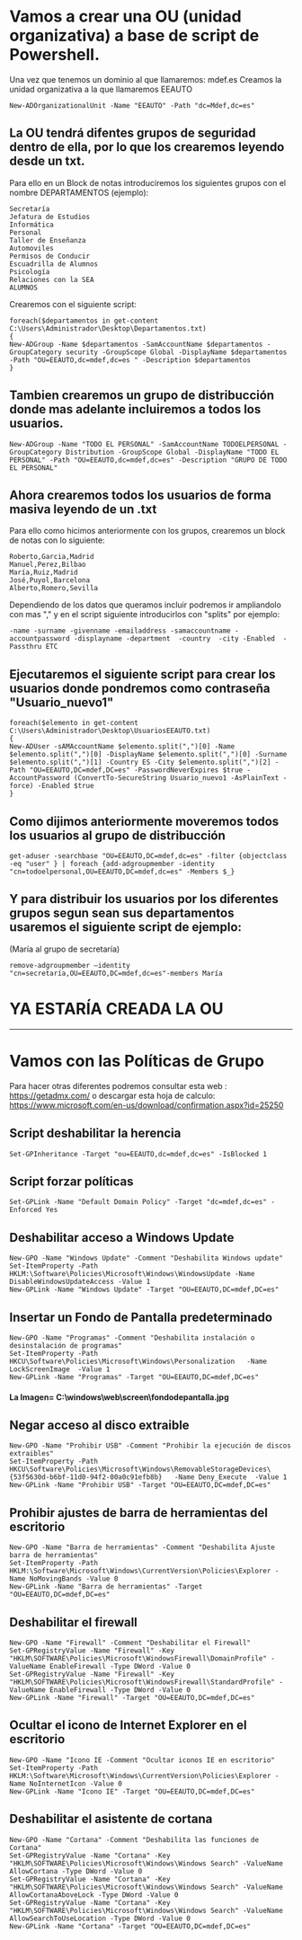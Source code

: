 # Vamos a crear una OU (unidad organizativa) a base de script de Powershell. #
Una vez que tenemos un dominio al que llamaremos: mdef.es
Creamos la unidad organizativa a la que llamaremos EEAUTO
```
New-ADOrganizationalUnit -Name "EEAUTO" -Path "dc=Mdef,dc=es"
```

## La OU tendrá difentes grupos de seguridad dentro de ella, por lo que los crearemos leyendo desde un txt.
Para ello en un Block de notas introduciremos los siguientes grupos con el nombre DEPARTAMENTOS (ejemplo):
```
Secretaría
Jefatura de Estudios
Informática
Personal
Taller de Enseñanza
Automoviles
Permisos de Conducir
Escuadrilla de Alumnos
Psicología
Relaciones con la SEA
ALUMNOS
```
Crearemos con el siguiente script:

```
foreach($departamentos in get-content C:\Users\Administrador\Desktop\Departamentos.txt)
{
New-ADGroup -Name $departamentos -SamAccountName $departamentos -GroupCategory security -GroupScope Global -DisplayName $departamentos -Path "OU=EEAUTO,dc=mdef,dc=es " -Description $departamentos
}
```
## Tambien crearemos un grupo de distribucción donde mas adelante incluiremos a todos los usuarios.
```
New-ADGroup -Name "TODO EL PERSONAL" -SamAccountName TODOELPERSONAL -GroupCategory Distribution -GroupScope Global -DisplayName "TODO EL PERSONAL" -Path "OU=EEAUTO,dc=mdef,dc=es" -Description "GRUPO DE TODO EL PERSONAL"
```
## Ahora crearemos todos los usuarios de forma masiva leyendo de un .txt
Para ello como hicimos anteriormente con los grupos, crearemos un block de notas con lo siguiente: 
```
Roberto,Garcia,Madrid
Manuel,Perez,Bilbao
María,Ruiz,Madrid
José,Puyol,Barcelona
Alberto,Romero,Sevilla
```
Dependiendo de los datos que queramos incluir podremos ir ampliandolo con mas "," y en el script siguiente introducirlos con "splits" por ejemplo:
```
-name -surname -givenname -emailaddress -samaccountname -accountpassword -displayname -department  -country  -city -Enabled  -Passthru ETC
```

## Ejecutaremos el siguiente script para crear los usuarios donde pondremos como contraseña "Usuario_nuevo1"
```
foreach($elemento in get-content C:\Users\Administrador\Desktop\UsuariosEEAUTO.txt)
{
New-ADUser -sAMAccountName $elemento.split(",")[0] -Name $elemento.split(",")[0] -DisplayName $elemento.split(",")[0] -Surname $elemento.split(",")[1] -Country ES -City $elemento.split(",")[2] -Path "OU=EEAUTO,DC=mdef,DC=es" -PasswordNeverExpires $true -AccountPassword (ConvertTo-SecureString Usuario_nuevo1 -AsPlainText -force) -Enabled $true
}
```

## Como dijimos anteriormente moveremos todos los usuarios al grupo de distribucción
```
get-aduser -searchbase "OU=EEAUTO,DC=mdef,dc=es" -filter {objectclass -eq "user" } | foreach {add-adgroupmember -identity "cn=todoelpersonal,OU=EEAUTO,DC=mdef,dc=es" -Members $_}
```

## Y para distribuir los usuarios por los diferentes grupos segun sean sus departamentos usaremos el siguiente script de ejemplo:
(María al grupo de secretaría)
```
remove-adgroupmember –identity "cn=secretaría,OU=EEAUTO,DC=mdef,dc=es"-members María
```

 # YA ESTARÍA CREADA LA OU
 
 ---------------------------------------------------------------------------------------
 
 
# Vamos con las Políticas de Grupo

Para hacer otras diferentes podremos consultar esta web : https://getadmx.com/
o descargar esta hoja de calculo: https://www.microsoft.com/en-us/download/confirmation.aspx?id=25250

## Script deshabilitar la herencia
```
Set-GPInheritance -Target "ou=EEAUTO,dc=mdef,dc=es" -IsBlocked 1
```
## Script forzar políticas
```
Set-GPLink -Name "Default Domain Policy" -Target "dc=mdef,dc=es" -Enforced Yes
```

## Deshabilitar acceso a Windows Update
```
New-GPO -Name "Windows Update" -Comment "Deshabilita Windows update"
Set-ItemProperty -Path HKLM:\Software\Policies\Microsoft\Windows\WindowsUpdate -Name DisableWindowsUpdateAccess -Value 1
New-GPLink -Name "Windows Update" -Target "OU=EEAUTO,DC=mdef,DC=es"
```
## Insertar un Fondo de Pantalla predeterminado
```
New-GPO -Name "Programas" -Comment "Deshabilita instalación o desinstalación de programas"
Set-ItemProperty -Path HKCU\Software\Policies\Microsoft\Windows\Personalization   -Name LockScreenImage  -Value 1
New-GPLink -Name "Programas" -Target "OU=EEAUTO,DC=mdef,DC=es"
```
#### La Imagen= C:\windows\web\screen\fondodepantalla.jpg

## Negar acceso al disco extraible 
```
New-GPO -Name "Prohibir USB" -Comment "Prohibir la ejecución de discos extraibles"
Set-ItemProperty -Path HKCU\Software\Policies\Microsoft\Windows\RemovableStorageDevices\{53f5630d-b6bf-11d0-94f2-00a0c91efb8b}   -Name Deny_Execute  -Value 1
New-GPLink -Name "Prohibir USB" -Target "OU=EEAUTO,DC=mdef,DC=es"
```

## Prohibir ajustes de barra de herramientas del escritorio
```
New-GPO -Name "Barra de herramientas" -Comment "Deshabilita Ajuste barra de herramientas"
Set-ItemProperty -Path HKLM:\Software\Microsoft\Windows\CurrentVersion\Policies\Explorer -Name NoMovingBands -Value 0
New-GPLink -Name "Barra de herramientas" -Target "OU=EEAUTO,DC=mdef,DC=es"
```

## Deshabilitar el firewall
``` 
New-GPO -Name "Firewall" -Comment "Deshabilitar el Firewall"
Set-GPRegistryValue -Name "Firewall" -Key "HKLM\SOFTWARE\Policies\Microsoft\WindowsFirewall\DomainProfile" -ValueName EnableFirewall -Type DWord -Value 0
Set-GPRegistryValue -Name "Firewall" -Key "HKLM\SOFTWARE\Policies\Microsoft\WindowsFirewall\StandardProfile" -ValueName EnableFirewall -Type DWord -Value 0
New-GPLink -Name "Firewall" -Target "OU=EEAUTO,DC=mdef,DC=es"
```

## Ocultar el icono de Internet Explorer en el escritorio
```
New-GPO -Name "Icono IE -Comment "Ocultar iconos IE en escritorio"
Set-ItemProperty -Path HKLM:\Software\Microsoft\Windows\CurrentVersion\Policies\Explorer -Name NoInternetIcon -Value 0
New-GPLink -Name "Icono IE" -Target "OU=EEAUTO,DC=mdef,DC=es"
```

## Deshabilitar el asistente de cortana
```
New-GPO -Name "Cortana" -Comment "Deshabilita las funciones de Cortana"
Set-GPRegistryValue -Name "Cortana" -Key "HKLM\SOFTWARE\Policies\Microsoft\Windows\Windows Search" -ValueName AllowCortana -Type DWord -Value 0
Set-GPRegistryValue -Name "Cortana" -Key "HKLM\SOFTWARE\Policies\Microsoft\Windows\Windows Search" -ValueName AllowCortanaAboveLock -Type DWord -Value 0
Set-GPRegistryValue -Name "Cortana" -Key "HKLM\SOFTWARE\Policies\Microsoft\Windows\Windows Search" -ValueName AllowSearchToUseLocation -Type DWord -Value 0
New-GPLink -Name "Cortana" -Target "OU=EEAUTO,DC=mdef,DC=es"
```
